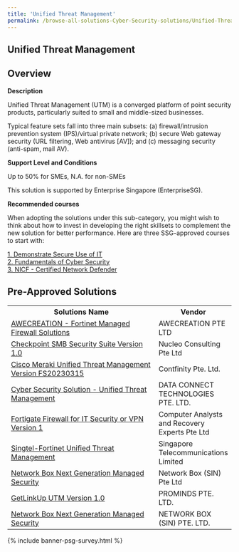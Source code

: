```yaml
---
title: 'Unified Threat Management'
permalink: /browse-all-solutions-Cyber-Security-solutions/Unified-Threat-Management
---
```


## Unified Threat Management
## Overview

**Description**

Unified Threat Management (UTM) is a converged platform of point security products, particularly suited to small and middle-sized businesses. 

Typical feature sets fall into three main subsets: 
(a) firewall/intrusion prevention system (IPS)/virtual private network; 
(b) secure Web gateway security (URL filtering, Web antivirus [AV]); and 
(c) messaging security (anti-spam, mail AV).

**Support Level and Conditions**

Up to 50% for SMEs, N.A. for non-SMEs

This solution is supported by Enterprise Singapore (EnterpriseSG).

**Recommended courses**

When adopting the solutions under this sub-category, you might wish to think about how to invest in developing the right skillsets to complement the new solution for better performance. Here are three SSG-approved courses to start with:

<a href='https://sfec.enterprisejobskills.gov.sg/Course_Internet/CourseDetail.aspx?CoursesReferenceNumber=TGS-2015500905'  target='_blank' rel='noopener'>1. Demonstrate Secure Use of IT</a><br>
<a href='https://sfec.enterprisejobskills.gov.sg/Course_Internet/CourseDetail.aspx?CoursesReferenceNumber=TGS-2021002154'  target='_blank' rel='noopener'>2. Fundamentals of Cyber Security</a><br>
<a href='https://sfec.enterprisejobskills.gov.sg/Course_Internet/CourseDetail.aspx?CoursesReferenceNumber=TGS-2021010360'  target='_blank' rel='noopener'>3. NICF - Certified Network Defender</a><br>

## Pre-Approved Solutions

<table>
<tr>
<th style='width: auto;'><b>Solutions Name</b></th>
<th style='width: 30%;'><b>Vendor</b></th>
</tr>
<tr>
<td><a href='/productivity-solutions-grant/solutionrepo/201300674N-AWECREATION-Fortnt-Mngd-Frwll-SLNs-G' target='_blank'>AWECREATION - Fortinet Managed Firewall Solutions</a><br></td>
<td>AWECREATION PTE LTD</td>
</tr>
<tr>
<td><a href='/productivity-solutions-grant/solutionrepo/201214085K-Chckpont-SMB-Scurty-Sut-v-10-G' target='_blank'>Checkpoint SMB Security Suite Version 1.0</a><br></td>
<td>Nucleo Consulting Pte Ltd</td>
</tr>
<tr>
<td><a href='/productivity-solutions-grant/solutionrepo/202119271G-Csco-Mrk-Unfd-Thrt-MGT-v-FS20230315-G' target='_blank'>Cisco Meraki Unified Threat Management Version FS20230315</a><br></td>
<td>Contfinity Pte. Ltd.</td>
</tr>
<tr>
<td><a href='/productivity-solutions-grant/solutionrepo/200312912E-Cybr-Scurty-SLN-Unfd-Thrt-MGT-G' target='_blank'>Cyber Security Solution - Unified Threat Management</a><br></td>
<td>DATA CONNECT TECHNOLOGIES PTE. LTD.</td>
</tr>
<tr>
<td><a href='/productivity-solutions-grant/solutionrepo/200715324R-Fortgt-Frwll-for-IT-Scurty-or-VPN-v-1-G' target='_blank'>Fortigate Firewall for IT Security or VPN Version 1</a><br></td>
<td>Computer Analysts and Recovery Experts Pte Ltd</td>
</tr>
<tr>
<td><a href='/productivity-solutions-grant/solutionrepo/199201624D-SngtlFortnt-Unfd-Thrt-MGT-G' target='_blank'>Singtel-Fortinet Unified Threat Management</a><br></td>
<td>Singapore Telecommunications Limited</td>
</tr>
<tr>
<td><a href='/productivity-solutions-grant/solutionrepo/201402872W-Ntwork-Box-Nxt-Gnrton-Mngd-Scurty-G' target='_blank'>Network Box Next Generation Managed Security</a><br></td>
<td>Network Box (SIN) Pte Ltd</td>
</tr>
<tr>
<td><a href='/productivity-solutions-grant/solutionrepo/200408845E-GtLnkUp-UTM-v-10-G' target='_blank'>GetLinkUp UTM Version 1.0</a><br></td>
<td>PROMINDS PTE. LTD.</td>
</tr>
<tr>
<td><a href='/productivity-solutions-grant/solutionrepo/201402872W-Ntwork-Box-Nxt-Gnrton-Mngd-Scurty-G' target='_blank'>Network Box Next Generation Managed Security</a><br></td>
<td>NETWORK BOX (SIN) PTE. LTD.</td>
</tr>
</table>

{% include banner-psg-survey.html %}
